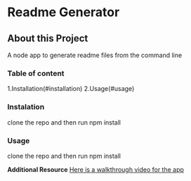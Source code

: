 
# Readme Generator

## About this Project
A node app to generate readme files from the command line

### Table of content

1.Installation(#installation)
2.Usage(#usage)

### Instalation
clone the repo and then run npm install

### Usage
clone the repo and then run npm install


**Additional Resource**
[Here is a walkthrough video for the app](www.youtube.com)

